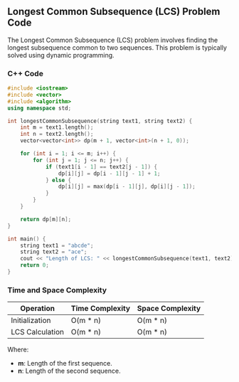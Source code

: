 ## Longest Common Subsequence (LCS) Problem Code

The Longest Common Subsequence (LCS) problem involves finding the longest subsequence common to two sequences. This problem is typically solved using dynamic programming.

### C++ Code

```cpp
#include <iostream>
#include <vector>
#include <algorithm>
using namespace std;

int longestCommonSubsequence(string text1, string text2) {
    int m = text1.length();
    int n = text2.length();
    vector<vector<int>> dp(m + 1, vector<int>(n + 1, 0));

    for (int i = 1; i <= m; i++) {
        for (int j = 1; j <= n; j++) {
            if (text1[i - 1] == text2[j - 1]) {
                dp[i][j] = dp[i - 1][j - 1] + 1;
            } else {
                dp[i][j] = max(dp[i - 1][j], dp[i][j - 1]);
            }
        }
    }

    return dp[m][n];
}

int main() {
    string text1 = "abcde";
    string text2 = "ace";
    cout << "Length of LCS: " << longestCommonSubsequence(text1, text2);
    return 0;
}
```

### Time and Space Complexity

| Operation          | Time Complexity   | Space Complexity  |
|--------------------|-------------------|-------------------|
| Initialization     | O(m * n)          | O(m * n)          |
| LCS Calculation    | O(m * n)          | O(m * n)          |

Where:
- **m**: Length of the first sequence.
- **n**: Length of the second sequence.
```


